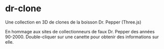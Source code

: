 # dr-clone
Une collection en 3D de clones de la boisson Dr. Pepper (Three.js)

En hommage aux sites de collectionneurs de faux Dr. Pepper des années 90-2000. 
Double-cliquer sur une canette pour obtenir des informations sur elle.

